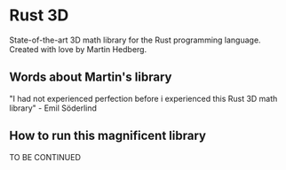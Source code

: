 # Rust 3D
State-of-the-art 3D math library for the Rust programming language. Created with love by Martin Hedberg.

## Words about Martin's library
"I had not experienced perfection before i experienced this Rust 3D math library" - Emil Söderlind

## How to run this magnificent library
TO BE CONTINUED